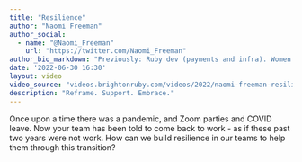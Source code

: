 ```yaml
---
title: "Resilience"
author: "Naomi Freeman"
author_social:
  - name: "@Naomi_Freeman"
    url: "https://twitter.com/Naomi_Freeman"
author_bio_markdown: "Previously: Ruby dev (payments and infra). Women Who Code Data Science & Blockchain Fellow. CTO. Founder. etc. Currently: bridging business and tech as a Subject Matter Expert: Technical Management at Noroff University - Accelerate (Norway). Canadian living in Norway. I like cats."
date: '2022-06-30 16:30'
layout: video
video_source: "videos.brightonruby.com/videos/2022/naomi-freeman-resilience.mp4"
description: "Reframe. Support. Embrace."
---
```


Once upon a time there was a pandemic, and Zoom parties and COVID leave. Now your team has been told to come back to work - as if these past two years were not work. How can we build resilience in our teams to help them through this transition?